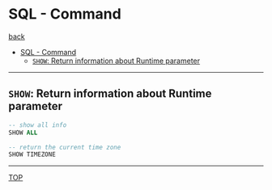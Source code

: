 # SQL - Command

[back](../index.md)

- [SQL - Command](#sql---command)
  - [`SHOW`: Return information about Runtime parameter](#show-return-information-about-runtime-parameter)

---

## `SHOW`: Return information about Runtime parameter

```sql
-- show all info 
SHOW ALL

-- return the current time zone
SHOW TIMEZONE

```


---

[TOP](#sql---command)